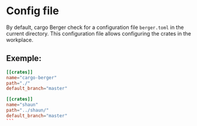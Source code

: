 # Config file

By default, cargo Berger check for a configuration file `berger.toml` in the current directory. This configuration file allows configuring the crates in the workplace.

## Exemple:

````toml
[[crates]]
name="cargo-berger"
path="./"
default_branch="master"

[[crates]]
name="shaun"
path="../shaun/"
default_branch="master"
```